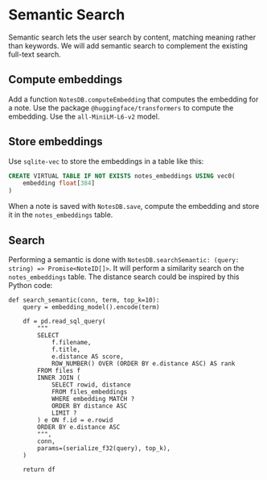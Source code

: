 # Semantic Search

Semantic search lets the user search by content, matching meaning rather than keywords.
We will add semantic search to complement the existing full-text search.

## Compute embeddings

Add a function `NotesDB.computeEmbedding` that computes the embedding for a note.
Use the package `@huggingface/transformers` to compute the embedding. Use the
`all-MiniLM-L6-v2` model.

## Store embeddings

Use `sqlite-vec` to store the embeddings in a table like this:

```sql
CREATE VIRTUAL TABLE IF NOT EXISTS notes_embeddings USING vec0(
    embedding float[384]
)
```

When a note is saved with `NotesDB.save`, compute the embedding and store it in the
`notes_embeddings` table.

## Search

Performing a semantic is done with `NotesDB.searchSemantic: (query: string) => Promise<NoteID[]>`. 
It will perform a similarity search on the `notes_embeddings` table. The distance search could
be inspired by this Python code:

```
def search_semantic(conn, term, top_k=10):
    query = embedding_model().encode(term)

    df = pd.read_sql_query(
        """
        SELECT
            f.filename,
            f.title,
            e.distance AS score,
            ROW_NUMBER() OVER (ORDER BY e.distance ASC) AS rank
        FROM files f
        INNER JOIN (
            SELECT rowid, distance
            FROM files_embeddings
            WHERE embedding MATCH ?
            ORDER BY distance ASC
            LIMIT ?
        ) e ON f.id = e.rowid
        ORDER BY e.distance ASC
        """,
        conn,
        params=(serialize_f32(query), top_k),
    )

    return df
```